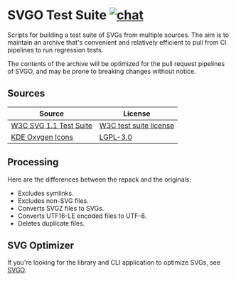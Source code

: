 # SVGO Test Suite [![chat](https://img.shields.io/discord/815166721315831868)](https://discord.gg/z8jX8NYxrE)

Scripts for building a test suite of SVGs from multiple sources. The aim is to maintain an archive that's convenient and relatively efficient to pull from CI pipelines to run regression tests.

The contents of the archive will be optimized for the pull request pipelines of SVGO, and may be prone to breaking changes without notice.

## Sources

| Source | License |
|---|---|
| [W3C SVG 1.1 Test Suite](https://www.w3.org/Graphics/SVG/Test/20110816/) | [W3C test suite license](https://www.w3.org/copyright/test-suite-license-2023) |
| [KDE Oxygen Icons](https://download.kde.org/stable/frameworks/5.116/oxygen-icons-5.116.0.tar.xz.mirrorlist) | [LGPL-3.0](https://invent.kde.org/frameworks/oxygen-icons/-/blob/master/COPYING) |

## Processing

Here are the differences between the repack and the originals:

* Excludes symlinks.
* Excludes non-SVG files.
* Converts SVGZ files to SVGs.
* Converts UTF16-LE encoded files to UTF-8.
* Deletes duplicate files.

## SVG Optimizer

If you're looking for the library and CLI application to optimize SVGs, see [SVGO](https://github.com/svg/svgo).
